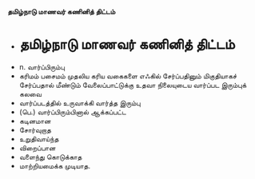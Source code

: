 **தமிழ்நாடு மாணவர் கணினித் திட்டம்**
- # தமிழ்நாடு மாணவர் கணினித் திட்டம்
- n. வார்ப்பிரும்பு
- கரிமம் பசைமம் முதலிய கரிய வகைகளை எஃகில் சேர்ப்பதினும் மிகுதியாகச் சேர்ப்பதால் மீண்டும் வேலைப்பாட்டுக்கு உதவா நிலையுடைய வார்ப்பட இரும்புக் கலவை
- வார்ப்படத்தில் உருவாக்கி வார்த்த இரும்பு
- (பெ.) வார்ப்பிரும்பினால் ஆக்கப்பட்ட
- கடினமான
- சோர்வுறாத
- உறுதிவாய்ந்த
- விறைப்பான
- வளைந்து கொடுக்காத
- மாற்றியமைக்க முடியாத.

